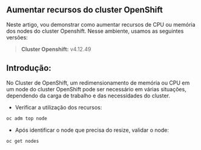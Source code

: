 ## Aumentar recursos do cluster OpenShift

Neste artigo, vou demonstrar como aumentar recursos de CPU ou memória dos nodes do cluster Openshift.
Nesse ambiente, usamos as seguintes versões:

> **Cluster Openshift:** v4.12.49

## Introdução:

No Cluster de OpenShift, um redimensionamento de memória ou CPU em um node do cluster OpenShift pode ser necessário em várias situações, dependendo da carga de trabalho e das necessidades do cluster.

- Verificar a utilização dos recursos:
```bash
oc adm top node
```

- Após identificar o node que precisa do resize, validar o node:
```bash
oc get nodes 
```
 
